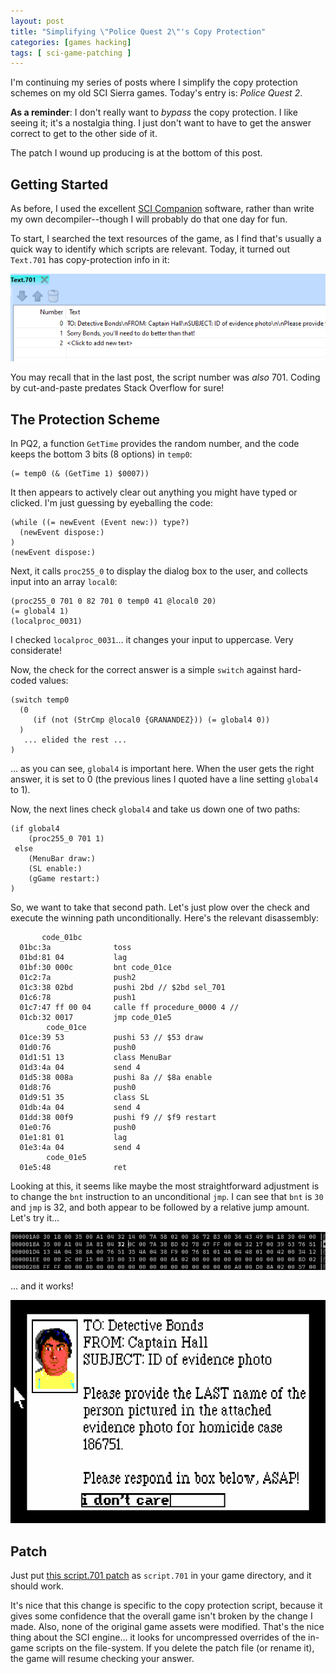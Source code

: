 ```yaml
---
layout: post
title: "Simplifying \"Police Quest 2\"'s Copy Protection"
categories: [games hacking]
tags: [ sci-game-patching ]
---
```


I'm continuing my series of posts where I simplify the copy protection schemes
on my old SCI Sierra games.  Today's entry is: *Police Quest 2*.

**As a reminder**: I don't really want to *bypass* the copy protection. I
like seeing it; it's a nostalgia thing.  I just don't want to have to get
the answer correct to get to the other side of it.

The patch I wound up producing is at the bottom of this post.

## Getting Started

As before, I used the excellent [SCI Companion](http://scicompanion.com/)
software, rather than write my own decompiler--though I will probably do
that one day for fun.

To start, I searched the text resources of the game, as I find that's usually
a quick way to identify which scripts are relevant.  Today, it turned out
`Text.701` has copy-protection info in it:

![copy-protection text screenshot](/assets/2020/03/cprot-text.png)

You may recall that in the last post, the script number was *also* 701. Coding
by cut-and-paste predates Stack Overflow for sure!

## The Protection Scheme

In PQ2, a function `GetTime` provides the random number, and the code
keeps the bottom 3 bits (8 options) in `temp0`:

~~~~~~
(= temp0 (& (GetTime 1) $0007))
~~~~~~

It then appears to actively clear out anything you might have
typed or clicked. I'm just guessing by eyeballing the code:

~~~~~~
(while ((= newEvent (Event new:)) type?)
  (newEvent dispose:)
)
(newEvent dispose:)
~~~~~~

Next, it calls `proc255_0` to display the dialog box to the user, and
collects input into an array `local0`:

~~~~~~
(proc255_0 701 0 82 701 0 temp0 41 @local0 20)
(= global4 1)
(localproc_0031)
~~~~~~

I checked `localproc_0031`... it changes your input to uppercase.
Very considerate!

Now, the check for the correct answer is a simple `switch` against
hard-coded values:


~~~~~~
(switch temp0
  (0
     (if (not (StrCmp @local0 {GRANANDEZ})) (= global4 0))
  )
   ... elided the rest ...
)
~~~~~~

... as you can see, `global4` is important here.  When the user
gets the right answer, it is set to 0 (the previous lines I quoted
have a line setting `global4` to 1).

Now, the next lines check `global4` and take us down one of two paths:

~~~~~~
(if global4
    (proc255_0 701 1)
 else
    (MenuBar draw:)
    (SL enable:)
    (gGame restart:)
)
~~~~~~

So, we want to take that second path.  Let's just plow over the check
and execute the winning path unconditionally.  Here's the relevant
disassembly:

~~~~~~
       code_01bc
  01bc:3a              toss 
  01bd:81 04           lag  
  01bf:30 000c         bnt code_01ce 
  01c2:7a              push2 
  01c3:38 02bd         pushi 2bd // $2bd sel_701
  01c6:78              push1 
  01c7:47 ff 00 04     calle ff procedure_0000 4 //  
  01cb:32 0017         jmp code_01e5 
        code_01ce
  01ce:39 53           pushi 53 // $53 draw
  01d0:76              push0 
  01d1:51 13           class MenuBar 
  01d3:4a 04           send 4 
  01d5:38 008a         pushi 8a // $8a enable
  01d8:76              push0 
  01d9:51 35           class SL 
  01db:4a 04           send 4 
  01dd:38 00f9         pushi f9 // $f9 restart
  01e0:76              push0 
  01e1:81 01           lag  
  01e3:4a 04           send 4 
        code_01e5
  01e5:48              ret 
~~~~~~

Looking at this, it seems like maybe the most straightforward adjustment
is to change the `bnt` instruction to an unconditional `jmp`.  I can see
that `bnt` is `30` and `jmp` is 32, and both appear to be followed by
a relative jump amount.  Let's try it...

![hex-edit screenshot](/assets/2020/03/hex-edit.png)

... and it works!

![proof-it-works screenshot](/assets/2020/03/dont-care.png)

## Patch

Just put [this script.701 patch](/assets/2020/03/script.701) as `script.701` in
your game directory, and it should work.

It's nice that this change is
specific to the copy protection script, because it gives some confidence that
the overall game isn't broken by the change I made.  Also, none of the original
game assets were modified.  That's the nice thing about the SCI engine... it
looks for uncompressed overrides of the in-game scripts on the file-system.  If
you delete the patch file (or rename it), the game will resume checking your
answer.

